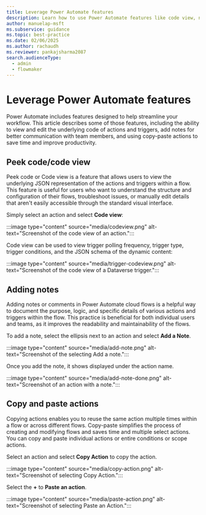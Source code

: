 ```yaml
---
title: Leverage Power Automate features
description: Learn how to use Power Automate features like code view, notes, and copy and paste actions to streamline your workflow creation process.
author: manuelap-msft
ms.subservice: guidance
ms.topic: best-practice
ms.date: 02/06/2025
ms.author: rachaudh
ms.reviewer: pankajsharma2087
search.audienceType: 
  - admin
  - flowmaker
---
```


# Leverage Power Automate features

Power Automate includes features designed to help streamline your workflow. This article describes some of those features, including the ability to view and edit the underlying code of actions and triggers, add notes for better communication with team members, and using copy-paste actions to save time and improve productivity.

## Peek code/code view

Peek code or Code view is a feature that allows users to view the underlying JSON representation of the actions and triggers within a flow. This feature is useful for users who want to understand the structure and configuration of their flows, troubleshoot issues, or manually edit details that aren't easily accessible through the standard visual interface. 

Simply select an action and select **Code view**:

:::image type="content" source="media/codeview.png" alt-text="Screenshot of the code view of an action.":::

Code view can be used to view trigger polling frequency, trigger type, trigger conditions, and the JSON schema of the dynamic content:

:::image type="content" source="media/trigger-codeview.png" alt-text="Screenshot of the code view of a Dataverse trigger.":::

## Adding notes

Adding notes or comments in Power Automate cloud flows is a helpful way to document the purpose, logic, and specific details of various actions and triggers within the flow. This practice is beneficial for both individual users and teams, as it improves the readability and maintainability of the flows.

To add a note, select the ellipsis next to an action and select **Add a Note**.

:::image type="content" source="media/add-note.png" alt-text="Screenshot of the selecting Add a note.":::

Once you add the note, it shows displayed under the action name.

:::image type="content" source="media/add-note-done.png" alt-text="Screenshot of an action with a note.":::

## Copy and paste actions

Copying actions enables you to reuse the same action multiple times within a flow or across different flows. Copy-paste simplifies the process of creating and modifying flows and saves time and multiple select actions. You can copy and paste individual actions or entire conditions or scope actions. 

Select an action and select **Copy Action** to copy the action.

:::image type="content" source="media/copy-action.png" alt-text="Screenshot of selecting Copy Action.":::

Select the **+** to **Paste an action**.

:::image type="content" source="media/paste-action.png" alt-text="Screenshot of selecting Paste an Action.":::

